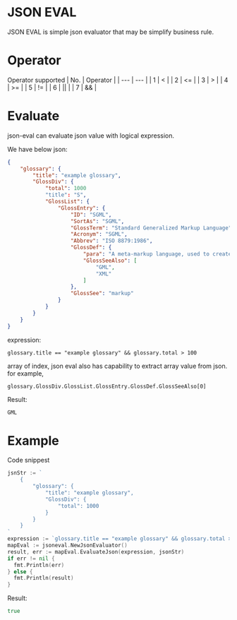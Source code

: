 # JSON EVAL 
JSON EVAL is simple json evaluator that may be simplify business rule. 

# Operator 
Operator supported 
| No.      | Operator  |
| ---      | ---       |
| 1        | <         |
| 2        | <=        |
| 3        | >         |
| 4        | >=        |
| 5        | !=        |
| 6        | \|\|      |
| 7        | &&        |

# Evaluate
json-eval can evaluate json value with logical expression.

We have below json:

```json 
{
    "glossary": {
        "title": "example glossary",
        "GlossDiv": {
            "total": 1000
            "title": "S",
            "GlossList": {
                "GlossEntry": {
                    "ID": "SGML",
                    "SortAs": "SGML",
                    "GlossTerm": "Standard Generalized Markup Language",
                    "Acronym": "SGML",
                    "Abbrev": "ISO 8879:1986",
                    "GlossDef": {
                        "para": "A meta-markup language, used to create markup languages such as DocBook.",
                        "GlossSeeAlso": [
                            "GML",
                            "XML"
                        ]
                    },
                    "GlossSee": "markup"
                }
            }
        }
    }
}
```
expression: 

~~~
glossary.title == "example glossary" && glossary.total > 100
~~~
array of index, json eval also has capability to extract array value from json. for example, 
~~~
glossary.GlossDiv.GlossList.GlossEntry.GlossDef.GlossSeeAlso[0]
~~~

Result:
```go 
GML
```

# Example
Code snippest
```go
jsnStr := `
    {
        "glossary": {
            "title": "example glossary",
            "GlossDiv": {
                "total": 1000
            }
        }
    }    
`
expression := `glossary.title == "example glossary" && glossary.total > 100`
mapEval := jsoneval.NewJsonEvaluator()
result, err := mapEval.EvaluateJson(expression, jsonStr)
if err != nil {
  fmt.Println(err)
} else {
  fmt.Println(result)
}
```

Result:
```go 
true 
```


